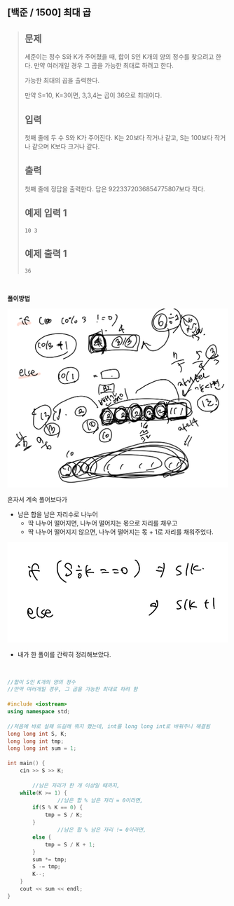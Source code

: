 ## [백준 / 1500] 최대 곱

> ## 문제
>
> 세준이는 정수 S와 K가 주어졌을 때, 합이 S인 K개의 양의 정수를 찾으려고 한다. 만약 여러개일 경우 그 곱을 가능한 최대로 하려고 한다.
>
> 가능한 최대의 곱을 출력한다.
>
> 만약 S=10, K=3이면, 3,3,4는 곱이 36으로 최대이다.
>
> ## 입력
>
> 첫째 줄에 두 수 S와 K가 주어진다. K는 20보다 작거나 같고, S는 100보다 작거나 같으며 K보다 크거나 같다.
>
> ## 출력
>
> 첫째 줄에 정답을 출력한다. 답은 9223372036854775807보다 작다.
>
> ## 예제 입력 1
>
> ```
> 10 3
> ```
>
> ## 예제 출력 1
>
> ```
> 36
> ```

<br>

**풀이방법**

![img2](image.assets/img2.jpg)

혼자서 계속 풀어보다가

- 남은 합을 남은 자리수로 나누어
  - 딱 나누어 떨어지면, 나누어 떨어지는 몫으로 자리를 채우고
  - 딱 나누어 떨어지지 않으면, 나누어 떨어지는 몫 + 1로 자리를 채워주었다.

![img1](image.assets/img1.jpg)

- 내가 한 풀이를 간략히 정리해보았다.

<br>

```cpp
//합이 S인 K개의 양의 정수
//만약 여러개일 경우, 그 곱을 가능한 최대로 하려 함

#include <iostream>
using namespace std;

//처음에 바로 실패 뜨길래 뭐지 했는데, int를 long long int로 바꿔주니 해결됨
long long int S, K;
long long int tmp;
long long int sum = 1;

int main() {
    cin >> S >> K;
    
		//남은 자리가 한 개 이상일 때까지,
    while(K >= 1) { 
				//남은 합 % 남은 자리 = 0이라면,
        if(S % K == 0) {
            tmp = S / K;
        }
				//남은 합 % 남은 자리 != 0이라면,
        else {
            tmp = S / K + 1;
        }
        sum *= tmp;
        S -= tmp;
        K--;
    }
    cout << sum << endl;
}
```

